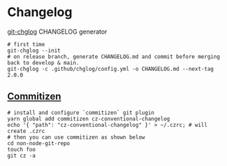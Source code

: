 # Changelog

[git-chglog](https://github.com/git-chglog/git-chglog) CHANGELOG generator


```shell
# first time
git-chglog --init
# on release branch, generate CHANGELOG.md and commit before merging back to develop & main.
git-chglog -c .github/chglog/config.yml -o CHANGELOG.md --next-tag 2.0.0
```



## [Commitizen](http://commitizen.github.io/cz-cli/)

```shell
# install and configure `commitizen` git plugin
yarn global add commitizen cz-conventional-changelog
echo '{ "path": "cz-conventional-changelog" }' > ~/.czrc; # will create .czrc
# then you can use commitizen as shown below
cd non-node-git-repo
touch foo
git cz -a
```
